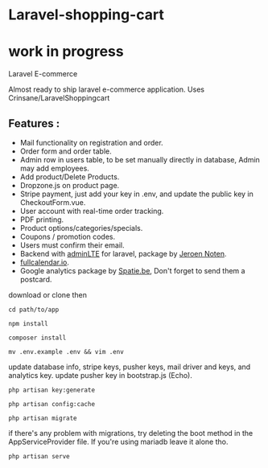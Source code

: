 # Laravel-shopping-cart
# work in progress

Laravel E-commerce

Almost ready to ship laravel e-commerce application. Uses Crinsane/LaravelShoppingcart

Features :
---
* Mail functionality on registration and order.
* Order form and order table.
* Admin row in users table, to be set manually directly in database, Admin may add employees.
* Add product/Delete Products.
* Dropzone.js on product page.
* Stripe payment, just add your key in .env, and update the public key in CheckoutForm.vue.
* User account with real-time order tracking.
* PDF printing.
* Product options/categories/specials.
* Coupons / promotion codes.
* Users must confirm their email.
* Backend with [adminLTE](https://adminlte.io/themes/AdminLTE/index2.html) for laravel, package by [Jeroen Noten](https://github.com/jeroennoten/Laravel-AdminLTE).
* [fullcalendar.io](https://fullcalendar.io).
* Google analytics package by [Spatie.be](https://spatie.be/en/opensource/postcards), Don't forget to send them a postcard.

download or clone then
```
cd path/to/app
```
```
npm install
```
```
composer install
```
```
mv .env.example .env && vim .env
```
update database info, stripe keys, pusher keys, mail driver and keys, and analytics key.
update pusher key in bootstrap.js (Echo).
```
php artisan key:generate
```
```
php artisan config:cache
```
```
php artisan migrate
```
if there's any problem with migrations, try deleting the boot method in the AppServiceProvider file.
If you're using mariadb leave it alone tho.
```
php artisan serve
```
